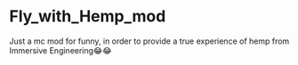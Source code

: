 # Fly_with_Hemp_mod
Just a mc mod for funny, in order to provide a true experience of hemp from Immersive Engineering😂😂
